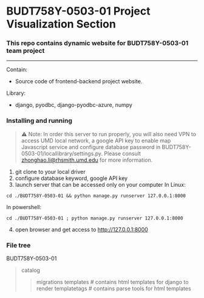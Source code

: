 # BUDT758Y-0503-01 Project Visualization Section
### This repo contains dynamic website for BUDT758Y-0503-01 team project
---
Contain: 
+ Source code of frontend-backend project website.

Library:
+ django, pyodbc, django-pyodbc-azure, numpy


### Installing and running
> :warning: Note: In order this server to run properly, you will also need VPN to access UMD local network, a google API key to enable map Javascript service and configure database password in BUDT758Y-0503-01/locallibrary/settings.py. Please consult  [zhonghao.li@rhsmith.umd.edu](mailto:zhonghao.li@rhsmith.umd.edu) for more information.

1. git clone to your local driver
2. configure database keyword, google API key
3. launch server that can be accessed only on your computer
In Linux:
``` shell
cd ./BUDT758Y-0503-01 && python manage.py runserver 127.0.0.1:8000
```
In powershell:
``` shell
cd ./BUDT758Y-0503-01 ; python manage.py runserver 127.0.0.1:8000
```
4. open browser and get access to http://127.0.0.1:8000

### File tree
BUDT758Y-0503-01
> catalog
> > migrations
> > templates   # contains html templates for django to render
> > templatetags    # contains parse tools for html templates
